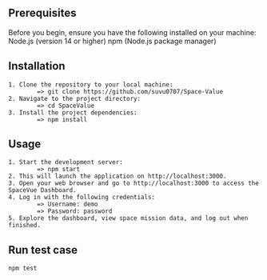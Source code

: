 ## Prerequisites
Before you begin, ensure you have the following installed on your machine:
    Node.js (version 14 or higher)
    npm (Node.js package manager)

## Installation
    1. Clone the repository to your local machine:
            => git clone https://github.com/suvu0707/Space-Value
    2. Navigate to the project directory:
            => cd SpaceValue
    3. Install the project dependencies:
            => npm install
## Usage
    1. Start the development server: 
            => npm start
    2. This will launch the application on http://localhost:3000.
    3. Open your web browser and go to http://localhost:3000 to access the SpaceVue Dashboard.
    4. Log in with the following credentials:
            => Username: demo
            => Password: password
    5. Explore the dashboard, view space mission data, and log out when finished.

## Run test case
    npm test
